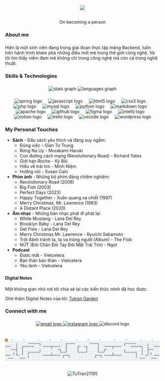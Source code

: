 <h1 align="center">
    <img src="https://readme-typing-svg.herokuapp.com/?font=Righteous&size=35&center=true&vCenter=true&width=800&height=70&duration=3000&lines=Hi+There!+👋+I'm+TrMy+aka+TuTran21195!;" />
</h1>


###

<p align="center">On becoming a person</p>

###

<h3 align="left">About me</h3>

###

<p align="left">Hiện là một sinh viên đang trong giai đoạn thực tập mảng Backend, luôn trên hành trình khám phá những điều mới mẻ trong thế giới công nghệ. Và tôi tìm thấy niềm đam mê không chỉ trong công nghệ mà còn cả trong nghệ thuật.</p>

###

<h3 align="left">Skills & Technologies</h3>

###
###

<div align="center">
  <img src="https://github-readme-stats.vercel.app/api?username=TuTran21195&hide_title=false&hide_rank=true&show_icons=true&include_all_commits=true&count_private=true&disable_animations=false&theme=aura&locale=en&hide_border=false" height="150" alt="stats graph"  />
  <img src="https://github-readme-stats.vercel.app/api/top-langs?username=TuTran21195&locale=en&hide_title=false&layout=compact&card_width=320&langs_count=5&theme=aura&hide_border=false" height="150" alt="languages graph"  />
</div>

###

<div align="center">

<div align="center">
  <img src="https://cdn.jsdelivr.net/gh/devicons/devicon/icons/spring/spring-original.svg" height="30" alt="spring logo"  />
  <img width="12" />
  <img src="https://cdn.jsdelivr.net/gh/devicons/devicon/icons/javascript/javascript-original.svg" height="30" alt="javascript logo"  />
  <img width="12" />
  <img src="https://cdn.jsdelivr.net/gh/devicons/devicon/icons/html5/html5-original.svg" height="30" alt="html5 logo"  />
  <img width="12" />
  <img src="https://cdn.jsdelivr.net/gh/devicons/devicon/icons/css3/css3-original.svg" height="30" alt="css3 logo"  />
  <img width="12" />
  <img src="https://cdn.jsdelivr.net/gh/devicons/devicon/icons/php/php-original.svg" height="30" alt="php logo"  />
  <img width="12" />
  <img src="https://cdn.simpleicons.org/mysql/4479A1" height="30" alt="mysql logo"  />
  <img width="12" />
  <img src="https://skillicons.dev/icons?i=py" height="30" alt="python logo"  />
  <img width="12" />
  <img src="https://cdn.simpleicons.org/markdown/000000" height="30" alt="markdown logo"  />
  <img width="12" />
  <img src="https://cdn.jsdelivr.net/gh/devicons/devicon/icons/apache/apache-original.svg" height="30" alt="apache logo"  />
  <img width="12" />
  <img src="https://skillicons.dev/icons?i=github" height="30" alt="github logo"  />
  <img width="12" />
  <img src="https://cdn.jsdelivr.net/gh/devicons/devicon/icons/figma/figma-original.svg" height="30" alt="figma logo"  />
  <img width="12" />
  <img src="https://cdn.jsdelivr.net/gh/devicons/devicon/icons/intellij/intellij-original.svg" height="30" alt="intellij logo"  />
  <img width="12" />
  <img src="https://cdn.jsdelivr.net/gh/devicons/devicon/icons/notion/notion-original.svg" height="30" alt="notion logo"  />
  <img width="12" />
  <img src="https://cdn.jsdelivr.net/gh/devicons/devicon/icons/trello/trello-plain.svg" height="30" alt="trello logo"  />
  <img width="12" />
  <img src="https://cdn.jsdelivr.net/gh/devicons/devicon/icons/vscode/vscode-original.svg" height="30" alt="vscode logo"  />
  <img width="12" />
  <img src="https://cdn.jsdelivr.net/gh/devicons/devicon/icons/wordpress/wordpress-original.svg" height="30" alt="wordpress logo"  />
</div>
</div>

###


<h3 align="left">My Personal Touches</h3>

- **Sách** - Đầu sách yêu thích và đáng suy ngẫm:
	- Đúng việc - Giản Tư Trung
	- Rừng Na Uy - Murakami Haruki
	- Con đường cách mạng (Revolutionary Road) - Richard Yates
	- Giới hạn Roche - Kỷ Bôi
	- Hiểu về trái tim - Minh Niệm
	- Hướng nội - Susan Cain
- **Phim ảnh** - Những bộ phim đáng chiêm nghiệm:
	- Revolutionary Road (2008)
	- Big Fish (2003)
	- Perfect Days (2023)
	- Happy Together - Xuân quang xạ chiết (1997)
	- Merry Christmas, Mr. Lawrence (1983)
	- A Distant Place (2020)
- **Âm nhạc** - Những bản nhạc phát đi phát lại
	- White Mustang - Lana Del Rey
	- Brooklyn Baby - Lana Del Rey
	- Get Free - Lana Del Rey
	- Merry Christmas Mr. Lawrence - Ryuichi Sakamoto
	- Trời đánh tránh ta, ta va trúng người (Album) - The Flob
	- NỨT (Đôi Chân Đôi Tay Đôi Mắt Trái Tim) - Ngọt
- **Podcast** 
	- Được mất - Vietcetera
	- Bạn thân bản thân - Vietcetera
	- Yêu lành - Vietcetera


###

<h4 align="left">Digital Notes</h4>
Một không gian nhỏ nơi tôi chia sẻ lại các kiến thức mình đã học được.

Ghé thăm Digital Notes của tôi: [Tutran Garden](https://tutran-garden.vercel.app/)
###

<h3 align="left">Connect with me</h3>

###

<div align="center">
  <a href="mailto:violet21195@gmail.com?subject=[Github]%20Hello%20TuTran" target="_blank">
    <img src="https://img.shields.io/static/v1?message=Gmail&logo=gmail&label=&color=D14836&logoColor=white&labelColor=&style=for-the-badge" height="35" alt="gmail logo"  />
  </a>
  <a href="https://www.instagram.com/chrome.96morr/" target="_blank">
    <img src="https://img.shields.io/static/v1?message=Instagram&logo=instagram&label=&color=E4405F&logoColor=white&labelColor=&style=for-the-badge" height="35" alt="instagram logo"  />
  </a>
  <img src="https://img.shields.io/static/v1?message=Discord&logo=discord&label=&color=7289DA&logoColor=white&labelColor=&style=for-the-badge" height="35" alt="discord logo"  />
</div>

###

<br clear="both">

<picture>
  <source media="(prefers-color-scheme: dark)" srcset="https://raw.githubusercontent.com/TuTran21195/TuTran21195/output/pacman-contribution-graph-dark.svg">
  <source media="(prefers-color-scheme: light)" srcset="https://raw.githubusercontent.com/TuTran21195/TuTran21195/output/pacman-contribution-graph.svg">
  <img alt="pacman contribution graph" src="https://raw.githubusercontent.com/TuTran21195/TuTran21195/output/pacman-contribution-graph.svg">
</picture>


###

<p align="center"> <img src="https://komarev.com/ghpvc/?username=TuTran21195&label=Profile%20views&color=0e75b6&style=flat" alt="TuTran21195" /> </p>

###



